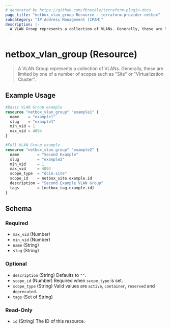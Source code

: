 ```yaml
---
# generated by https://github.com/fbreckle/terraform-plugin-docs
page_title: "netbox_vlan_group Resource - terraform-provider-netbox"
subcategory: "IP Address Management (IPAM)"
description: |-
  A VLAN Group represents a collection of VLANs. Generally, these are limited by one of a number of scopes such as "Site" or "Virtualization Cluster".
---
```


# netbox_vlan_group (Resource)

> A VLAN Group represents a collection of VLANs. Generally, these are limited by one of a number of scopes such as "Site" or "Virtualization Cluster".

## Example Usage

```terraform
#Basic VLAN Group example
resource "netbox_vlan_group" "example1" {
  name    = "example1"
  slug    = "example1"
  min_vid = 1
  max_vid = 4094
}

#Full VLAN Group example
resource "netbox_vlan_group" "example2" {
  name        = "Second Example"
  slug        = "example2"
  min_vid     = 1
  max_vid     = 4094
  scope_type  = "dcim.site"
  scope_id    = netbox_site.example.id
  description = "Second Example VLAN Group"
  tags        = [netbox_tag.example.id]
}
```

<!-- schema generated by tfplugindocs -->
## Schema

### Required

- `max_vid` (Number)
- `min_vid` (Number)
- `name` (String)
- `slug` (String)

### Optional

- `description` (String) Defaults to `""`.
- `scope_id` (Number) Required when `scope_type` is set.
- `scope_type` (String) Valid values are `active`, `container`, `reserved` and `deprecated`.
- `tags` (Set of String)

### Read-Only

- `id` (String) The ID of this resource.


